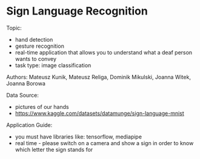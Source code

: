 # Sign Language Recognition


Topic: 
- hand detection
- gesture recognition
- real-time application that allows you to understand what a deaf person wants to convey
- task type: image classification 


Authors: Mateusz Kunik, Mateusz Religa, Dominik Mikulski, Joanna Witek, Joanna Borowa 


Data Source:
- pictures of our hands
- https://www.kaggle.com/datasets/datamunge/sign-language-mnist


Application Guide:
- you must have libraries like: tensorflow, mediapipe
- real time - please switch on a camera and show a sign in order to know which letter the sign stands for
